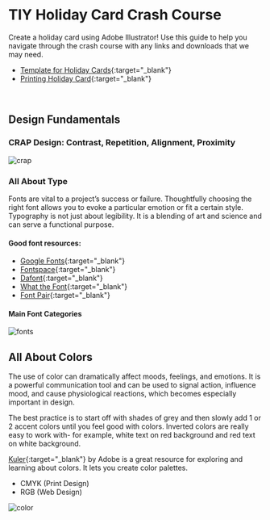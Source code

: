 # TIY Holiday Card Crash Course 
Create a holiday card using Adobe Illustrator! Use this guide to help you navigate through the crash course with any links and downloads that we may need.

- [Template for Holiday Cards](http://www.vistaprint.com/vp/ns/propath/UploadResources.aspx?selectedTab=0?pfid=A4U&pf_id=A4U&xnav=product-page#Templates){:target="_blank"}
- [Printing Holiday Card](http://www.vistaprint.com/studio.aspx?template=f_A4U&ag=True&rd=1){:target="_blank"}
<br>

## Design Fundamentals
### CRAP Design: Contrast, Repetition, Alignment, Proximity
![crap](https://s-media-cache-ak0.pinimg.com/originals/08/3e/33/083e3349029d601e522e8a1561019cf0.jpg)

### All About Type
Fonts are vital to a project’s success or failure. Thoughtfully choosing the right font allows you to evoke a particular emotion or fit a certain style. Typography is not just about legibility. It is a blending of art and science and can serve a functional purpose. 

#### Good font resources: 
- [Google Fonts](https://fonts.google.com/){:target="_blank"}
- [Fontspace](http://www.fontspace.com/){:target="_blank"}
- [Dafont](http://www.dafont.com/){:target="_blank"}
- [What the Font](https://www.myfonts.com/WhatTheFont/){:target="_blank"}
- [Font Pair](http://fontpair.co/){:target="_blank"}

#### Main Font Categories
![fonts](https://designschool.canva.com/wp-content/uploads/sites/2/cache/2015/07/Canva_font-types-infographic/Canva_font-types-infographic-530x827.png)

## All About Colors
The use of color can dramatically affect moods, feelings, and emotions. It is a powerful communication tool and can be used to signal action, influence mood, and cause physiological reactions, which becomes especially important in design.

 The best practice is to start off with shades of grey and then slowly add 1 or 2 accent colors until you feel good with colors. Inverted colors are really easy to work with- for example, white text on red background and red text on white background.  
 
[Kuler](https://color.adobe.com/){:target="_blank"} by Adobe is a great resource for exploring and learning about colors. It lets you create color palettes. 

- CMYK (Print Design) 
- RGB (Web Design)

 ![color](http://www.motocms.com/blog/wp-content/uploads/2014/08/color-theory-infographic-paper-leaf.jpg)
 
 
 


